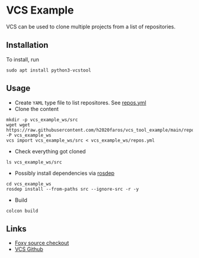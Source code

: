# VCS Example
VCS can be used to clone multiple projects from a list of repositories. 

## Installation
To install, run
```shell
sudo apt install python3-vcstool
```

## Usage
- Create `YAML` type file to list repositores. See [repos.yml](./repos.yml)
- Clone the content
```shell
mkdir -p vcs_example_ws/src
wget wget https://raw.githubusercontent.com/h2020faros/vcs_tool_example/main/repos.yml -P vcs_example_ws
vcs import vcs_example_ws/src < vcs_example_ws/repos.yml
```
- Check everything got cloned
```shell
ls vcs_example_ws/src
```
- Possibly install dependencies via [rosdep](https://docs.ros.org/en/crystal/Installation/Linux-Install-Binary.html#installing-and-initializing-rosdep)
```shell
cd vcs_example_ws
rosdep install --from-paths src --ignore-src -r -y
```
- Build
```shell
colcon build
```


## Links
- [Foxy source checkout](https://docs.ros.org/en/foxy/Installation/Maintaining-a-Source-Checkout.html)
- [VCS Github](https://github.com/dirk-thomas/vcstool)


